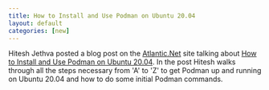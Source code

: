 ```yaml
---
title: How to Install and Use Podman on Ubuntu 20.04
layout: default
categories: [new]
---
```


Hitesh Jethva posted a blog post on the [Atlantic.Net](https://www.atlantic.net/) site talking about [How to Install and Use Podman on Ubuntu 20.04](https://www.atlantic.net/dedicated-server-hosting/how-to-install-and-use-podman-on-ubuntu-20-04/).  In the post Hitesh walks through all the steps necessary from 'A' to 'Z' to get Podman up and running on Ubuntu 20.04 and how to do some initial Podman commands. 
